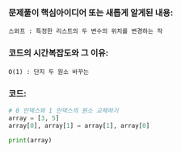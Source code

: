 ### 문제풀이 핵심아이디어 또는 새롭게 알게된 내용: 
    스와프 : 특정한 리스트의 두 변수의 위치를 변경하는 작
    
    
### 코드의 시간복잡도와 그 이유:
    O(1) : 단지 두 원소 바꾸는 
    
### 코드:
```python
# 0 인덱스와 1 인덱스의 원소 교체하기
array = [3, 5]
array[0], array[1] = array[1], array[0]

print(array)
```
